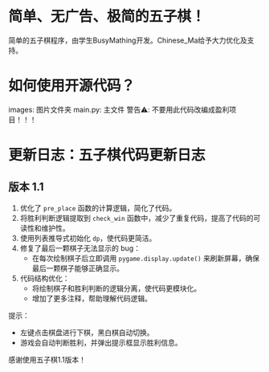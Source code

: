 # 简单、无广告、极简的五子棋！
简单的五子棋程序，由学生BusyMathing开发。Chinese_Ma给予大力优化及支持。
# 如何使用开源代码？
images: 图片文件夹
main.py: 主文件
警告⚠️: 不要用此代码改编成盈利项目！！！


# 更新日志：五子棋代码更新日志

版本 1.1
-----------------
1. 优化了 `pre_place` 函数的计算逻辑，简化了代码。
2. 将胜利判断逻辑提取到 `check_win` 函数中，减少了重复代码，提高了代码的可读性和维护性。
3. 使用列表推导式初始化 `dp`，使代码更简洁。
4. 修复了最后一颗棋子无法显示的 bug：
   - 在每次绘制棋子后立即调用 `pygame.display.update()` 来刷新屏幕，确保最后一颗棋子能够正确显示。
5. 代码结构优化：
   - 将绘制棋子和胜利判断的逻辑分离，使代码更模块化。
   - 增加了更多注释，帮助理解代码逻辑。

提示：
- 左键点击棋盘进行下棋，黑白棋自动切换。
- 游戏会自动判断胜利，并弹出提示框显示胜利信息。

感谢使用五子棋1.1版本！

